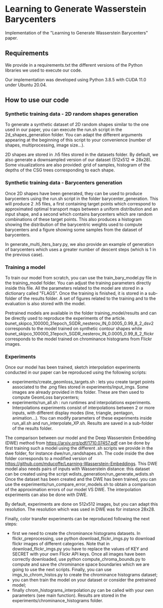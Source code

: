 # Learning to Generate Wasserstein Barycenters
Implementation of the "Learning to Generate Wasserstein Barycenters" paper. 

## Requirements
We provide in a requirements.txt the different versions of the Python libraries we used to execute our code. 

Our implementation was developed using Python 3.8.5 with CUDA 11.0 under Ubuntu 20.04. 

## How to use our code
### Synthetic training data - 2D random shapes generation
To generate a synthetic dataset of 2D random shapes similar to the one used in our paper, you can execute the run.sh script in the 2d\_shapes\_generation folder. You can adapt the different arguments appearing at the beginning of this script to your convenience (number of shapes, multiprocessing, image size...). 

2D shapes are stored in .h5 files stored in the datasets folder. By default, we also generate a downsampled version of our dataset (512x512 => 28x28). Some visualizations are also provided: grid of samples, histogram of the depths of the CSG trees corresponding to each shape. 

### Synthetic training data - Barycenters generation
Once 2D shapes have been generated, they can be used to produce barycenters using the run.sh script in the folder barycenter\_generation. This will produce 2 .h5 files, a first containing target points which correspond to approximated optimal transport maps between a uniform distribution and an input shape, and a second which contains barycenters which are random combinations of these target points. This also produces a histogram showing the distribution of the barycentric weights used to compute barycenters and a figure showing some samples from the dataset of barycenters.

In generate\_multi\_iters\_bary.py, we also provide an example of generation of barycenters which uses a greater number of descent steps (which is 1 in the previous case). 

### Training a model
To train our model from scratch, you can use the train\_bary\_model.py file in the training\_model folder. You can adjust the training parameters directly inside this file. All the parameters related to the model are stored in a dictionary called "FLAGS". Once the training is finished, it is stored in a sub-folder of the results folder. A set of figures related to the training and to the evaluation is also stored with the model. 

Pretrained models are available in the folder training_model/results and can be directly used to reproduce the experiments of the article. bunet_skipco_100000_31epoch_SGDR_nesterov_IN_0.0005_0.99_8_2_dsv2 corresponds to the model trained on synthetic contour shapes while bunet_skipco_100000_31epoch_SGDR_nesterov_IN_0.0005_0.99_8_2_flickr corresponds to the model trained on chrominance histograms from Flickr images. 

### Experiments
Once our model has been trained, sketch interpolation experiments conducted in our paper can be reproduced using the following scripts:
* experiments/create_geomloss_targets.sh : lets you create target points associated to the .png files stored in experiments/input_imgs. Some images are already provided in this folder. These are then used to compute GeomLoss barycenters;
* experiments/run_all.sh : run runtimes and interpolations experiments. Interpolations experiments consist of interpolations between 2 or more inputs, with different display modes (line, triangle, pentagon, animation...). You can modify parameters of these experiments inside run_all.sh and run_interpolate_XP.sh. Results are saved in a sub-folder of the results folder. 

The comparison between our model and the Deep Wasserstein Embedding (DWE) method from https://arxiv.org/pdf/1710.07457.pdf can be done by first training such a model using the different .sh scripts we provide in the dwe folder, for instance dwe/run_randshapes.sh. The code inside the dwe folder corresponds to a modified version of https://github.com/mducoffe/Learning-Wasserstein-Embeddings. This DWE model also needs pairs of inputs with Wasserstein distance: this dataset can be created using the script wdists_generation/run_generate_wdists.sh
Once the dataset has been created and the DWE has been trained, you can use the experiments/run_compare_error_models.sh to obtain a comparison of the approximation errors of our model VS DWE. The interpolation experiments can also be done with DWE. 

By default, experiments are done on 512x512 images, but you can adapt this resolution. The resolution which was used in DWE was for instance 28x28. 

Finally, color transfer experiments can be reproduced following the next steps:
* first we need to create the chrominance histograms datasets. In flickr_preprocessing, use python download_flickr_imgs.py to download flickr images of different categories. Note that in download_flickr_imgs.py you have to replace the values of KEY and SECRET with your own Flickr API keys. Once all images have been correctly downloaded, use python compute_chroma_bounds.py to compute and save the chrominance space boundaries which we are going to use the next scripts. Finally, you can use imgs_to_chrom_histos.py to create the chrominance histograms dataset;
* you can then train the model on your dataset or consider the pretrained model;
* finally chrom_histograms_interpolation.py can be called with your own parameters (see main function). Results are stored in the experiments/chrominance_histograms folder. 


